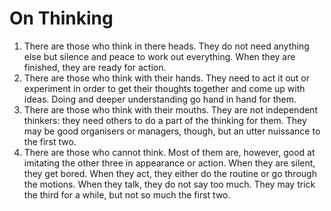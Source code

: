 # On Thinking #

1. There are those who think in there heads. They do not need anything else but silence and peace to work out everything. When they are finished, they are ready for action.
2. There are those who think with their hands. They need to act it out or experiment in order to get their thoughts together and come up with ideas. Doing and deeper understanding go hand in hand for them.
3. There are those who think with their mouths. They are not independent thinkers: they need others to do a part of the thinking for them. They may be good organisers or managers, though, but an utter nuissance to the first two.
4. There are those who cannot think. Most of them are, however, good at imitating the other three in appearance or action. When they are silent, they get bored. When they act, they either do the routine or go through the motions. When they talk, they do not say too much. They may trick the third for a while, but not so much the first two.
